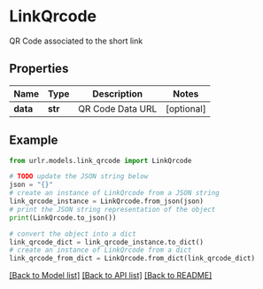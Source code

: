 # LinkQrcode

QR Code associated to the short link

## Properties

Name | Type | Description | Notes
------------ | ------------- | ------------- | -------------
**data** | **str** | QR Code Data URL | [optional] 

## Example

```python
from urlr.models.link_qrcode import LinkQrcode

# TODO update the JSON string below
json = "{}"
# create an instance of LinkQrcode from a JSON string
link_qrcode_instance = LinkQrcode.from_json(json)
# print the JSON string representation of the object
print(LinkQrcode.to_json())

# convert the object into a dict
link_qrcode_dict = link_qrcode_instance.to_dict()
# create an instance of LinkQrcode from a dict
link_qrcode_from_dict = LinkQrcode.from_dict(link_qrcode_dict)
```
[[Back to Model list]](../README.md#documentation-for-models) [[Back to API list]](../README.md#documentation-for-api-endpoints) [[Back to README]](../README.md)


